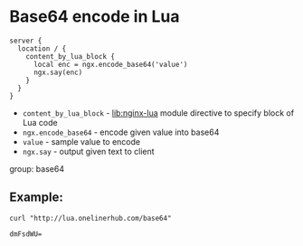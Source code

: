 # Base64 encode in Lua

```nginx
server {
  location / {
    content_by_lua_block {
      local enc = ngx.encode_base64('value')
      ngx.say(enc)
    }
  }
}
```

- `content_by_lua_block` - [lib:nginx-lua](/nginx-lua/how-to-install-nginx-lua-module-in-ubuntu-ubuntuversion) module directive to specify block of Lua code
- `ngx.encode_base64` - encode given value into base64
- `value` - sample value to encode
- `ngx.say` - output given text to client

group: base64

## Example: 
```nginx
curl "http://lua.onelinerhub.com/base64"
```
```
dmFsdWU=
```

